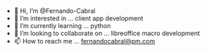 - 👋 Hi, I’m @Fernando-Cabral
- 👀 I’m interested in ... client app development
- 🌱 I’m currently learning ... python
- 💞️ I’m looking to collaborate on ... libreoffice macro development
- 📫 How to reach me ... fernandocabral@pm.com

<!---
Fernando-Cabral/Fernando-Cabral is a ✨ special ✨ repository because its `README.md` (this file) appears on your GitHub profile.
You can click the Preview link to take a look at your changes.
--->

